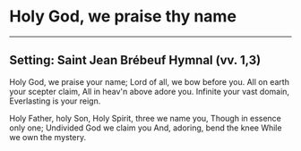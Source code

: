 # Holy God, we praise thy name

***

## Setting: Saint Jean Brébeuf Hymnal (vv. 1,3)

Holy God, we praise your name;
Lord of all, we bow before you.
All on earth your scepter claim,
All in heav'n above adore you.
Infinite your vast domain,
Everlasting is your reign.

Holy Father, holy Son,
Holy Spirit, three we name you,
Though in essence only one;
Undivided God we claim you
And, adoring, bend the knee
While we own the mystery.